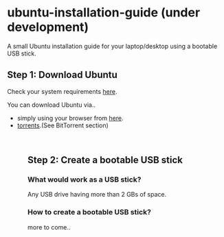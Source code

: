 # ubuntu-installation-guide (under development)
A small Ubuntu installation guide for your laptop/desktop using a bootable USB stick. <br>

<h2>Step 1: Download Ubuntu</h2>
<p>Check your system requirements <a href="http://www.ubuntu.com/download/desktop">here</a>.</p>

<p>You can download Ubuntu via..</p>
<ul>
<li>simply using your browser from <a href="http://www.ubuntu.com/download/desktop/contribute?version=16.04.1&architecture=amd64">here</a>.</li>
<li><a href="http://www.ubuntu.com/download/alternative-downloads">torrents</a>.(See BitTorrent section)</li>
<ul><br>

<h2>Step 2: Create a bootable USB stick</h2>

<h3>What would work as a USB stick?</h3>
<p>Any USB drive having more than 2 GBs of space.</p>

<h3>How to create a bootable USB stick?</h3>

more to come..
